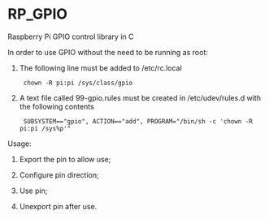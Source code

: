 RP_GPIO
=======

Raspberry Pi GPIO control library in C

In order to use GPIO without the need to be running as root:

1. The following line must be added to /etc/rc.local

        chown -R pi:pi /sys/class/gpio
    
2. A text file called 99-gpio.rules must be created in /etc/udev/rules.d with the following contents

        SUBSYSTEM=="gpio", ACTION=="add", PROGRAM="/bin/sh -c 'chown -R pi:pi /sys%p'"

Usage:

1. Export the pin to allow use;

2. Configure pin direction;

3. Use pin;

4. Unexport pin after use.
